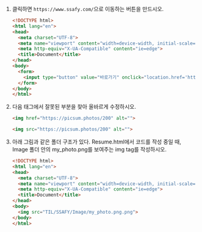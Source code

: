 1. 클릭하면 `https://www.ssafy.com/`으로 이동하는 버튼을 만드시오.

   ```html
   <!DOCTYPE html>
   <html lang="en">
   <head>
     <meta charset="UTF-8">
     <meta name="viewport" content="width=device-width, initial-scale=1.0">
     <meta http-equiv="X-UA-Compatible" content="ie=edge">
     <title>Document</title>
   </head>
   <body>
     <form>
       <input type="button" value="바로가기" onclick="location.href='https://www.ssafy.com/'">
     </form>
   </body>
   </html>
   ```

   

2. 다음 태그에서 잘못된 부분을 찾아 올바르게 수정하시오.

   ```html
   <img href="https://picsum.photos/200" alt="">
   ```

   ```html
   <img src="https://picsum.photos/200" alt="">
   ```

   

3. 아래 그림과 같은 폴더 구조가 있다. Resume.html에서 코드를 작성 중일 때,
   Image 폴더 안의 my_photo.png를 보여주는 img tag를 작성하시오.

   ```html
   <!DOCTYPE html>
   <html lang="en">
   <head>
     <meta charset="UTF-8">
     <meta name="viewport" content="width=device-width, initial-scale=1.0">
     <meta http-equiv="X-UA-Compatible" content="ie=edge">
     <title>Document</title>
   </head>
   <body>
     <img src="TIL/SSAFY/Image/my_photo.png.png">
   </body>
   </html>
   ```

   